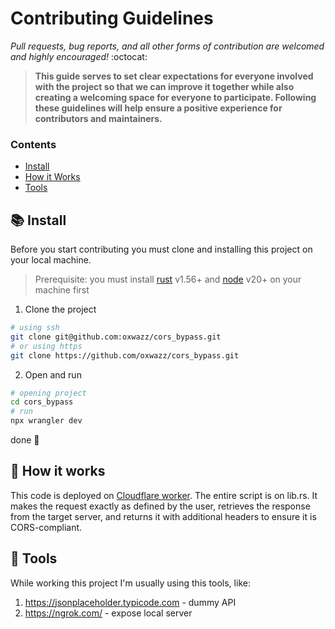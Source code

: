 # Contributing Guidelines

*Pull requests, bug reports, and all other forms of contribution are welcomed and highly encouraged!* :octocat:

> **This guide serves to set clear expectations for everyone involved with the project so that we can improve it
together while also creating a welcoming space for everyone to participate. Following these guidelines will help ensure
a positive experience for contributors and maintainers.**

### Contents

- [Install](#books-install)
- [How it Works](#thread-how-it-works)
- [Tools](#wrench-tools)

## :books: Install

Before you start contributing you must clone and installing this project on your local machine.

> Prerequisite: you must install [rust](https://www.rust-lang.org/tools/install) v1.56+
> and [node](https://nodejs.org/en/download/package-manager/current) v20+ on your machine first

1. Clone the project

```sh
# using ssh
git clone git@github.com:oxwazz/cors_bypass.git
# or using https
git clone https://github.com/oxwazz/cors_bypass.git
```

2. Open and run

```sh
# opening project
cd cors_bypass
# run
npx wrangler dev
```

done 🎉

## :thread: How it works

This code is deployed on [Cloudflare worker](https://developers.cloudflare.com/workers/languages/rust/). The entire script is on lib.rs.
It makes the request exactly as defined by the user, retrieves the response from the target server, and returns it with 
additional headers to ensure it is CORS-compliant.

## :wrench: Tools

While working this project I'm usually using this tools, like:

1. https://jsonplaceholder.typicode.com - dummy API
1. https://ngrok.com/ - expose local server
